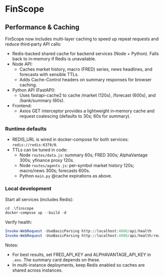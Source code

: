 # FinScope

## Performance & Caching

FinScope now includes multi-layer caching to speed up repeat requests and reduce third‑party API calls:

- Redis-backed shared cache for backend services (Node + Python). Falls back to in‑memory if Redis is unavailable.
- Node API:
	- Caches market history, macro (FRED) series, news headlines, and forecasts with sensible TTLs.
	- Adds Cache-Control headers on summary responses for browser caching.
- Python API (FastAPI):
	- Uses fastapi-cache2 to cache /market (120s), /forecast (600s), and /bank/summary (60s).
- Frontend:
	- Axios GET interceptor provides a lightweight in‑memory cache and request coalescing (defaults to 30s; 60s for summary).

### Runtime defaults

- REDIS_URL is wired in docker-compose for both services: `redis://redis:6379/0`.
- TTLs can be tuned in code:
	- Node `routes/data.js`: summary 60s; FRED 300s; AlphaVantage 300s; yfinance proxy 120s.
	- Node `routes/agents.js`: per-symbol market history 120s; macro/news 300s; forecasts 600s.
	- Python `main.py` @cache expirations as above.

### Local development

Start all services (includes Redis):

```powershell
cd .\finscope
docker-compose up --build -d
```

Verify health:

```powershell
Invoke-WebRequest -UseBasicParsing http://localhost:4000/api/health
Invoke-WebRequest -UseBasicParsing http://localhost:4000/api/health/ready
```

Notes:
- For best results, set FRED_API_KEY and ALPHAVANTAGE_API_KEY in `.env`. The summary card depends on these.
- In multi-instance deployments, keep Redis enabled so caches are shared across instances.